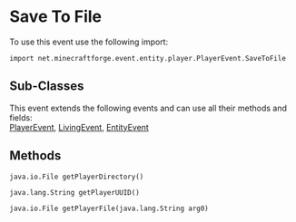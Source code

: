 # Save To File

To use this event use the following import:
```groovy:no-line-numbers
import net.minecraftforge.event.entity.player.PlayerEvent.SaveToFile
```

## Sub-Classes
This event extends the following events and can use all their methods and fields: <br>
[PlayerEvent](../player_event/player_event.md), [LivingEvent](../living_event/living_event.md), [EntityEvent](../entity_event/entity_event.md)

## Methods
```groovy:no-line-numbers
java.io.File getPlayerDirectory()
```

```groovy:no-line-numbers
java.lang.String getPlayerUUID()
```

```groovy:no-line-numbers
java.io.File getPlayerFile(java.lang.String arg0)
```
